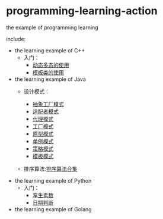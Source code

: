 # programming-learning-action
the example of programming learning

include:
- the learning example of C++
  - 入门：
    - [动态多态的使用](https://github.com/Angelswen/programming-learning-action/tree/master/C%2B%2B/polymorphism)
    - [模板类的使用](https://github.com/Angelswen/programming-learning-action/tree/master/C%2B%2B/templateTest)
- the learning example of Java
  - 设计模式：
    - [抽象工厂模式](https://github.com/Angelswen/programming-learning-action/tree/master/Java/DesignPattern/AbstractFactoryPattern)
    - [适配者模式](https://github.com/Angelswen/programming-learning-action/tree/master/Java/DesignPattern/AdapterPattern)
    - [代理模式](https://github.com/Angelswen/programming-learning-action/tree/master/Java/DesignPattern/DynamicProxy)
    - [工厂模式](https://github.com/Angelswen/programming-learning-action/tree/master/Java/DesignPattern/FactoryPattern)
    - [原型模式](https://github.com/Angelswen/programming-learning-action/tree/master/Java/DesignPattern/PrototypePattern)
    - [单例模式](https://github.com/Angelswen/programming-learning-action/tree/master/Java/DesignPattern/Singleton)
    - [策略模式](https://github.com/Angelswen/programming-learning-action/tree/master/Java/DesignPattern/StrategyPattern)
    - [模板模式](https://github.com/Angelswen/programming-learning-action/tree/master/Java/DesignPattern/TemplatePattern)
 
   - 排序算法:[排序算法合集](https://github.com/Angelswen/programming-learning-action/tree/master/Java/sortAlgorithm)
- the learning example of Python
  - 入门：
    - [孪生素数](https://github.com/Angelswen/programming-learning-action/tree/master/Python)
    
    - [日期判断](https://github.com/Angelswen/programming-learning-action/tree/master/Python)
- the learning example of Golang
